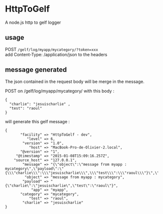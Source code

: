 # HttpToGelf
A node.js http to gelf logger 

## usage 

POST `/gelf/log/myapp/mycategory/?token=xxx`  
add Content-Type: /application/json to the headers

## message generated

The json contained in the request body will be merge in the message. 

POST on /gelf/log/myapp/mycategory/ with this body : 

```
{ 
  "charlie": "jesuischarlie" ,
  "test": "raoul"
}
```

will generate this gelf message : 

```
{
       "facility" => "HttpToGelf - dev",
          "level" => 6,
        "version" => "1.0",
           "host" => "MacBook-Pro-de-Olivier-2.local",
       "@version" => "1",
     "@timestamp" => "2015-01-08T15:09:16.257Z",
    "source_host" => "127.0.0.1",
        "message" => "{\"object\":\"message from myapp : mycategory\",\"payload\":\"{\\\"charlie\\\":\\\"jesuischarlie\\\",\\\"test\\\":\\\"raoul\\\"}\",\"app\":\"myapp\",\"category\":\"mycategory\",\"test\":\"raoul\",\"charlie\":\"jesuischarlie\"}",
         "object" => "message from myapp : mycategory",
        "payload" => "{\"charlie\":\"jesuischarlie\",\"test\":\"raoul\"}",
            "app" => "myapp",
       "category" => "mycategory",
           "test" => "raoul",
        "charlie" => "jesuischarlie"
}
```
